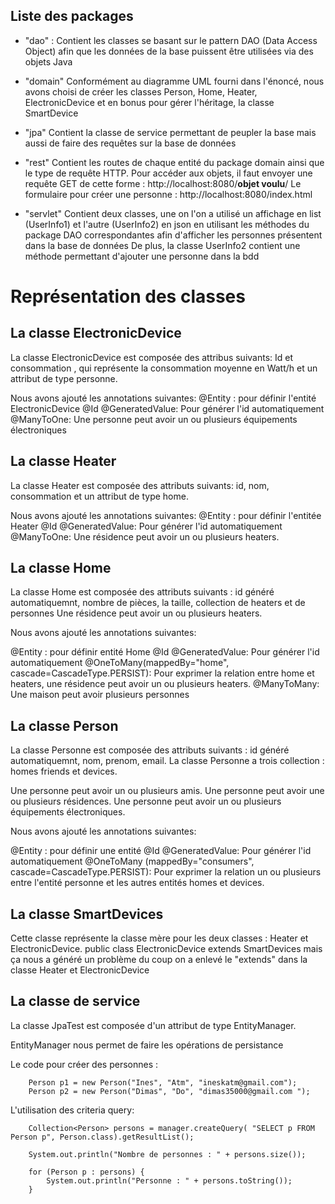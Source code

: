 ## Liste des packages

- "dao" :
Contient les classes se basant sur le pattern DAO (Data Access Object) afin que les données de la base puissent être utilisées via des objets Java 
- "domain"
Conformément au diagramme UML fourni dans l'énoncé, nous avons choisi de créer les classes Person, Home, Heater, ElectronicDevice et en bonus pour gérer l'héritage, la classe SmartDevice
- "jpa"
Contient la classe de service permettant de peupler la base mais aussi de faire des requêtes sur la base de données
- "rest"
Contient les routes de chaque entité du package domain ainsi que le type de requête HTTP.
Pour accéder aux objets, il faut envoyer une requête GET de cette forme : http://localhost:8080/**objet voulu**/
Le formulaire pour créer une personne : http://localhost:8080/index.html 

- "servlet"
Contient deux classes, une on l'on a utilisé un affichage en list (UserInfo1) et l'autre (UserInfo2) en json en utilisant les méthodes du package DAO correspondantes afin d'afficher les personnes présentent dans la base de données
De plus, la classe UserInfo2 contient une méthode permettant d'ajouter une personne dans la bdd

# Représentation des classes 

## La classe ElectronicDevice 

La classe ElectronicDevice est composée des attribus suivants:
Id et consommation , qui représente la consommation moyenne en Watt/h
et un attribut de type personne.

Nous avons ajouté les annotations suivantes:
@Entity : pour définir l'entité ElectronicDevice
@Id @GeneratedValue: Pour générer l'id automatiquement
@ManyToOne: Une personne peut avoir un ou plusieurs équipements électroniques 

## La classe Heater

La classe Heater est composée des attributs suivants: id, nom, consommation et un attribut de type home.

Nous avons ajouté les annotations suivantes:
@Entity : pour définir l'entitée Heater
@Id @GeneratedValue: Pour générer l'id automatiquement
@ManyToOne: Une résidence peut avoir un ou plusieurs heaters. 

## La classe Home

La classe Home est composée des attributs suivants : id généré automatiquemnt, nombre de pièces, la taille, collection de heaters et de personnes
Une résidence peut avoir un ou plusieurs heaters. 
   
Nous avons ajouté les annotations suivantes:

@Entity : pour définir entité Home
@Id @GeneratedValue: Pour générer l'id automatiquement
@OneToMany(mappedBy="home", cascade=CascadeType.PERSIST): Pour exprimer la relation entre home et heaters, une résidence peut avoir un ou plusieurs heaters.
@ManyToMany: Une maison peut avoir plusieurs personnes


## La classe Person


La classe Personne est composée des attributs suivants : id généré automatiquemnt, nom, prenom, email.
La classe Personne a trois collection : homes friends et devices.

Une personne peut avoir un ou plusieurs amis.
Une personne peut avoir une ou plusieurs résidences.
Une personne peut avoir un ou plusieurs équipements électroniques.
  
Nous avons ajouté les annotations suivantes:

@Entity : pour définir une entité
@Id @GeneratedValue: Pour générer l'id automatiquement
@OneToMany (mappedBy="consumers", cascade=CascadeType.PERSIST): Pour exprimer la relation un ou plusieurs entre l'entité personne et les autres entités homes et devices.


## La classe SmartDevices
Cette classe représente la classe mère pour les deux classes : Heater et ElectronicDevice. 
public class ElectronicDevice extends SmartDevices mais ça nous a généré un problème du coup on a enlevé le "extends" dans la classe Heater et ElectronicDevice
 
## La classe de service

La classe JpaTest est composée d'un attribut de type EntityManager.

EntityManager nous permet de faire les opérations de persistance
 
Le code pour créer des personnes :
 
		Person p1 = new Person("Ines", "Atm", "ineskatm@gmail.com");
		Person p2 = new Person("Dimas", "Do", "dimas35000@gmail.com ");
		
		
L'utilisation des criteria query:

        Collection<Person> persons = manager.createQuery( "SELECT p FROM Person p", Person.class).getResultList();
		
		System.out.println("Nombre de personnes : " + persons.size());
		
		for (Person p : persons) {
			System.out.println("Personne : " + persons.toString());
		}


